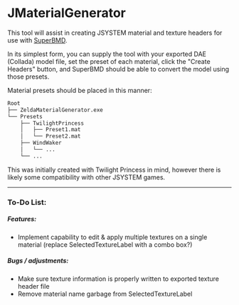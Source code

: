 # JMaterialGenerator
This tool will assist in creating JSYSTEM material and texture headers for use with [SuperBMD](https://github.com/Sage-of-Mirrors/SuperBMD).

In its simplest form, you can supply the tool with your exported DAE (Collada) model file, set the preset of each material, click the "Create Headers" button, and SuperBMD should be able to convert the model using those presets.

Material presets should be placed in this manner:

```bash
Root
├── ZeldaMaterialGenerator.exe
└── Presets
    ├── TwilightPrincess
    │   ├── Preset1.mat
    │   └── Preset2.mat
    ├── WindWaker
    │   └── ...
    └── ...
```

This was initially created with Twilight Princess in mind, however there is likely some compatibility with other JSYSTEM games.

---
### To-Do List:

##### Features:
* Implement capability to edit & apply multiple textures on a single material (replace SelectedTextureLabel with a combo box?)

##### Bugs / adjustments:
* Make sure texture information is properly written to exported texture header file
* Remove material name garbage from SelectedTextureLabel